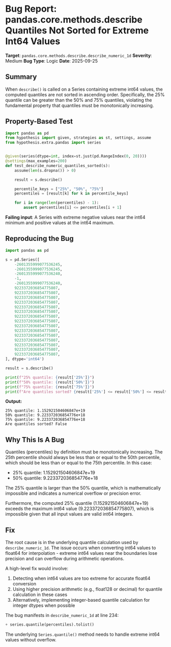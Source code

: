# Bug Report: pandas.core.methods.describe Quantiles Not Sorted for Extreme Int64 Values

**Target**: `pandas.core.methods.describe.describe_numeric_1d`
**Severity**: Medium
**Bug Type**: Logic
**Date**: 2025-09-25

## Summary

When `describe()` is called on a Series containing extreme int64 values, the computed quantiles are not sorted in ascending order. Specifically, the 25% quantile can be greater than the 50% and 75% quantiles, violating the fundamental property that quantiles must be monotonically increasing.

## Property-Based Test

```python
import pandas as pd
from hypothesis import given, strategies as st, settings, assume
from hypothesis.extra.pandas import series


@given(series(dtype=int, index=st.just(pd.RangeIndex(0, 20))))
@settings(max_examples=200)
def test_describe_numeric_quantiles_sorted(s):
    assume(len(s.dropna()) > 0)

    result = s.describe()

    percentile_keys = ["25%", "50%", "75%"]
    percentiles = [result[k] for k in percentile_keys]

    for i in range(len(percentiles) - 1):
        assert percentiles[i] <= percentiles[i + 1]
```

**Failing input**: A Series with extreme negative values near the int64 minimum and positive values at the int64 maximum.

## Reproducing the Bug

```python
import pandas as pd

s = pd.Series([
    -2601355999077536245,
    -2601355999077536245,
    -2601355999077536240,
    -1,
    -2601355999077536240,
    9223372036854775807,
    9223372036854775807,
    9223372036854775807,
    9223372036854775807,
    9223372036854775807,
    9223372036854775807,
    9223372036854775807,
    9223372036854775807,
    9223372036854775807,
    9223372036854775807,
    9223372036854775807,
    9223372036854775807,
    9223372036854775807,
    9223372036854775807,
    9223372036854775807,
], dtype='int64')

result = s.describe()

print(f"25% quantile: {result['25%']}")
print(f"50% quantile: {result['50%']}")
print(f"75% quantile: {result['75%']}")
print(f"Are quantiles sorted? {result['25%'] <= result['50%'] <= result['75%']}")
```

**Output:**
```
25% quantile: 1.152921504606847e+19
50% quantile: 9.223372036854776e+18
75% quantile: 9.223372036854776e+18
Are quantiles sorted? False
```

## Why This Is A Bug

Quantiles (percentiles) by definition must be monotonically increasing. The 25th percentile should always be less than or equal to the 50th percentile, which should be less than or equal to the 75th percentile. In this case:

- 25% quantile: 1.152921504606847e+19
- 50% quantile: 9.223372036854776e+18

The 25% quantile is larger than the 50% quantile, which is mathematically impossible and indicates a numerical overflow or precision error.

Furthermore, the computed 25% quantile (1.152921504606847e+19) exceeds the maximum int64 value (9.223372036854775807), which is impossible given that all input values are valid int64 integers.

## Fix

The root cause is in the underlying quantile calculation used by `describe_numeric_1d`. The issue occurs when converting int64 values to float64 for interpolation - extreme int64 values near the boundaries lose precision and can overflow during arithmetic operations.

A high-level fix would involve:
1. Detecting when int64 values are too extreme for accurate float64 conversion
2. Using higher precision arithmetic (e.g., float128 or decimal) for quantile calculation in these cases
3. Alternatively, implementing integer-based quantile calculation for integer dtypes when possible

The bug manifests in `describe_numeric_1d` at line 234:
```python
+ series.quantile(percentiles).tolist()
```

The underlying `Series.quantile()` method needs to handle extreme int64 values without overflow.
